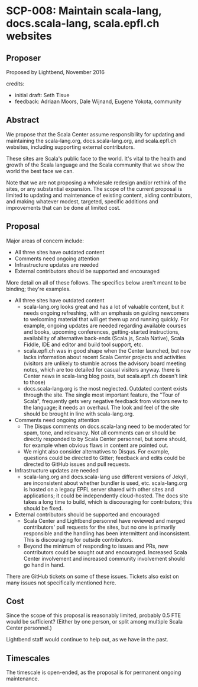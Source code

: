 # SCP-008: Maintain scala-lang, docs.scala-lang, scala.epfl.ch websites

## Proposer

Proposed by Lightbend, November 2016

credits:

* initial draft: Seth Tisue
* feedback: Adriaan Moors, Dale Wijnand, Eugene Yokota, community

## Abstract

We propose that the Scala Center assume responsibility for updating
and maintaining the scala-lang.org, docs.scala-lang.org, and
scala.epfl.ch websites, including supporting external contributors.

These sites are Scala's public face to the world.  It's vital to
the health and growth of the Scala language and the Scala community
that we show the world the best face we can.

Note that we are not proposing a wholesale redesign and/or rethink of
the sites, or any substantial expansion.  The scope of the current
proposal is limited to updating and maintenance of existing content,
aiding contributors, and making whatever modest, targeted, specific
additions and improvements that can be done at limited cost.

## Proposal

Major areas of concern include:

* All three sites have outdated content
* Comments need ongoing attention
* Infrastructure updates are needed
* External contributors should be supported and encouraged

More detail on all of these follows. The specifics below aren't
meant to be binding; they're examples.

* All three sites have outdated content
    * scala-lang.org looks great and has a lot of valuable content,
      but it needs ongoing refreshing, with an emphasis on guiding
      newcomers to welcoming material that will get them up and
      running quickly.  For example, ongoing updates are needed
      regarding available courses and books, upcoming conferences,
      getting-started instructions, availability of alternative
      back-ends (Scala.js, Scala Native),
      Scala Fiddle, IDE and editor
      and build tool support, etc.
    * scala.epfl.ch was in good shape when the Center launched, but
      now lacks information about recent Scala Center projects and
      activities (visitors are unlikely to stumble across the advisory
      board meeting notes, which are too detailed for casual visitors
      anyway. there is Center news in scala-lang blog posts, but
      scala.epfl.ch doesn't link to those)
    * docs.scala-lang.org is the most neglected. Outdated content
      exists through the site.  The single most important feature, the
      "Tour of Scala", frequently gets very negative feedback from
      visitors new to the language; it needs an overhaul.  The look
      and feel of the site should be brought in line with
      scala-lang.org.
* Comments need ongoing attention
    * The Disqus comments on docs.scala-lang need to be moderated for
      spam, tone, and relevancy.  Not all comments can or should
      be directly responded to by Scala Center personnel, but some
      should, for example when obvious flaws in content are pointed
      out.
    * We might also consider alternatives to Disqus.  For example,
      questions could be directed to Gitter; feedback and edits
      could be directed to GitHub issues and pull requests.
* Infrastructure updates are needed
    * scala-lang.org and docs.scala-lang use different versions of
      Jekyll, are inconsistent about whether bundler is used, etc.
      scala-lang.org is hosted on a legacy EPFL server shared with
      other sites and applications; it could be independently
      cloud-hosted.  The docs site takes a long time to build,
      which is discouraging for contributors; this should be fixed.
* External contributors should be supported and encouraged
    * Scala Center and Lightbend personnel have reviewed and merged
      contributors' pull requests for the sites, but no one is
      primarily responsible and the handling has been intermittent and
      inconsistent.  This is discouraging for outside contributors.
    * Beyond the minimum of responding to issues and PRs,
      new contributors could be sought out and encouraged.
      Increased Scala Center involvement and increased community involvement
      should go hand in hand.

There are GitHub tickets on some of these issues.  Tickets also exist
on many issues not specifically mentioned here.

## Cost

Since the scope of this proposal is reasonably limited, probably 0.5
FTE would be sufficient?  (Either by one person, or split among
multiple Scala Center personnel.)

Lightbend staff would continue to help out, as we have in the past.

## Timescales

The timescale is open-ended, as the proposal is for permanent ongoing
maintenance.
